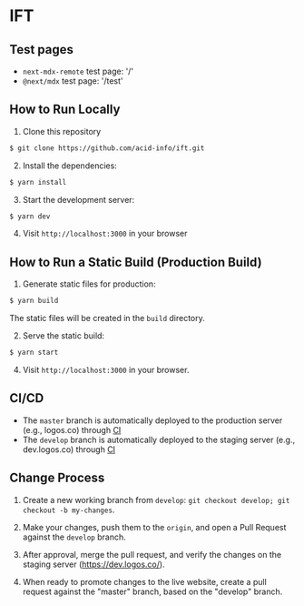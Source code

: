 # IFT

## Test pages
- `next-mdx-remote` test page: '/'
- `@next/mdx` test page: '/test'


## How to Run Locally

1. Clone this repository
```bash
$ git clone https://github.com/acid-info/ift.git
```

2. Install the dependencies:
```bash
$ yarn install
```

3. Start the development server:
```bash
$ yarn dev
```

4. Visit `http://localhost:3000` in your browser


## How to Run a Static Build (Production Build)

1. Generate static files for production:

```bash
$ yarn build
```

The static files will be created in the `build` directory.

2. Serve the static build:

```bash
$ yarn start
```

4. Visit `http://localhost:3000` in your browser.


## CI/CD

- The `master` branch is automatically deployed to the production server (e.g., logos.co) through [CI](https://ci.infra.status.im)
- The `develop` branch is automatically deployed to the staging server (e.g., dev.logos.co) through [CI](https://ci.infra.status.im)


## Change Process

1. Create a new working branch from `develop`: `git checkout develop; git checkout -b my-changes`.

2. Make your changes, push them to the `origin`, and open a Pull Request against the `develop` branch.

3. After approval, merge the pull request, and verify the changes on the staging server (https://dev.logos.co/).

4. When ready to promote changes to the live website, create a pull request against the "master" branch, based on the "develop" branch.
